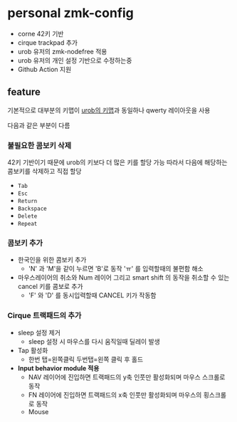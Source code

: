 # personal zmk-config

- corne 42키 기반
- cirque trackpad 추가
- urob 유저의 zmk-nodefree 적용
- urob 유저의 개인 설정 기반으로 수정하는중
- Github Action 지원

## feature

기본적으로 대부분의 키맵이 [urob의 키맵](https://github.com/urob/zmk-config)과 동일하나 qwerty 레이아웃을 사용

다음과 같은 부분이 다름

### 불필요한 콤보키 삭제

42키 기반이기 때문에 urob의 키보다 더 많은 키를 할당 가능
따라서 다음에 해당하는 콤보키를 삭제하고 직접 할당

- `Tab`
- `Esc`
- `Return`
- `Backspace`
- `Delete`
- `Repeat`

### 콤보키 추가

- 한국인을 위한 콤보키 추가
  - 'N' 과 'M'을 같이 누르면 'B'로 동작 'ㅠ' 를 입력할때의 불편함 해소
- 마우스레이어의 취소와 Num 레이어 그리고 smart shift 의 동작을 취소할 수 있는 cancel 키를 콤보로 추가
  - 'F' 와 'D' 를 동시입력할때 CANCEL 키가 작동함

### Cirque 트랙패드의 추가

- sleep 설정 제거
  - sleep 설정 시 마우스를 다시 움직일때 딜레이 발생
- Tap 활성화
  - 한번 탭=왼쪽클릭 두번탭=왼쪽 클릭 후 홀드
- **Input behavior module 적용**
  - NAV 레이어에 진입하면 트랙패드의 y축 인풋만 활성화되며 마우스 스크롤로 동작
  - FN 레이어에 진입하면 트랙패드의 x축 인풋만 활성화되며 마우스의 횡스크롤로 동작
  - Mouse
